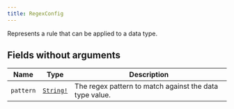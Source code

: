 ```yaml
---
title: RegexConfig
---
```


Represents a rule that can be applied to a data type.

## Fields without arguments

| Name | Type | Description |
|------|------|-------------|
| `pattern` | [`String!`](../scalar/string.md) | The regex pattern to match against the data type value. |

